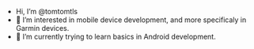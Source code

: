 - Hi, I’m @tomtomtls
- 👀 I’m interested in mobile device development, and more specificaly in Garmin devices.
- 🌱 I’m currently trying to learn basics in Android development.

<!---
tomtomtls/tomtomtls is a ✨ special ✨ repository because its `README.md` (this file) appears on your GitHub profile.
You can click the Preview link to take a look at your changes.
--->
